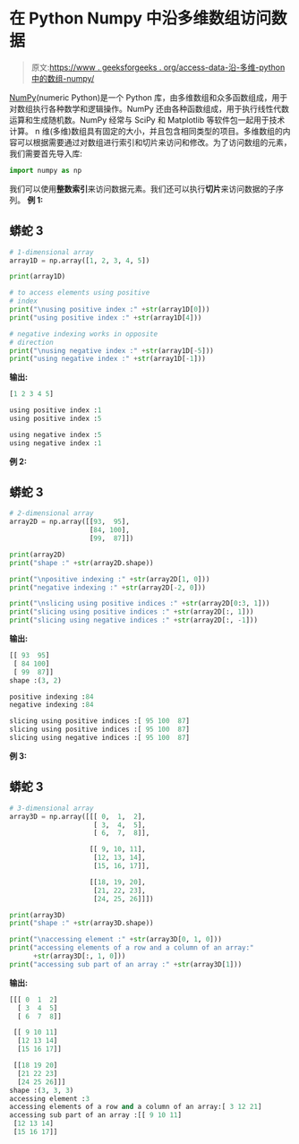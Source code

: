 # 在 Python Numpy 中沿多维数组访问数据

> 原文:[https://www . geeksforgeeks . org/access-data-沿-多维-python 中的数组-numpy/](https://www.geeksforgeeks.org/accessing-data-along-multiple-dimensions-arrays-in-python-numpy/)

[NumPy](https://www.geeksforgeeks.org/numpy-in-python-set-1-introduction/)(numeric Python)是一个 Python 库，由多维数组和众多函数组成，用于对数组执行各种数学和逻辑操作。NumPy 还由各种函数组成，用于执行线性代数运算和生成随机数。NumPy 经常与 SciPy 和 Matplotlib 等软件包一起用于技术计算。
n 维(多维)数组具有固定的大小，并且包含相同类型的项目。多维数组的内容可以根据需要通过对数组进行索引和切片来访问和修改。为了访问数组的元素，我们需要首先导入库:

```py
import numpy as np
```

我们可以使用**整数索引**来访问数据元素。我们还可以执行**切片**来访问数据的子序列。
**例 1:**

## 蟒蛇 3

```py
# 1-dimensional array
array1D = np.array([1, 2, 3, 4, 5])

print(array1D)

# to access elements using positive
# index
print("\nusing positive index :" +str(array1D[0]))
print("using positive index :" +str(array1D[4]))

# negative indexing works in opposite
# direction
print("\nusing negative index :" +str(array1D[-5]))
print("using negative index :" +str(array1D[-1]))
```

**输出:**

```py
[1 2 3 4 5]

using positive index :1
using positive index :5

using negative index :5
using negative index :1
```

**例 2:**

## 蟒蛇 3

```py
# 2-dimensional array
array2D = np.array([[93,  95],
                    [84, 100],
                    [99,  87]])

print(array2D)
print("shape :" +str(array2D.shape))

print("\npositive indexing :" +str(array2D[1, 0]))
print("negative indexing :" +str(array2D[-2, 0]))

print("\nslicing using positive indices :" +str(array2D[0:3, 1]))
print("slicing using positive indices :" +str(array2D[:, 1]))
print("slicing using negative indices :" +str(array2D[:, -1]))
```

**输出:**

```py
[[ 93  95]
 [ 84 100]
 [ 99  87]]
shape :(3, 2)

positive indexing :84
negative indexing :84

slicing using positive indices :[ 95 100  87]
slicing using positive indices :[ 95 100  87]
slicing using negative indices :[ 95 100  87]
```

**例 3:**

## 蟒蛇 3

```py
# 3-dimensional array
array3D = np.array([[[ 0,  1,  2],
                     [ 3,  4,  5],
                     [ 6,  7,  8]],

                    [[ 9, 10, 11],
                     [12, 13, 14],
                     [15, 16, 17]],

                    [[18, 19, 20],
                     [21, 22, 23],
                     [24, 25, 26]]])

print(array3D)
print("shape :" +str(array3D.shape))

print("\naccessing element :" +str(array3D[0, 1, 0]))
print("accessing elements of a row and a column of an array:"
      +str(array3D[:, 1, 0]))
print("accessing sub part of an array :" +str(array3D[1]))
```

**输出:**

```py
[[[ 0  1  2]
  [ 3  4  5]
  [ 6  7  8]]

 [[ 9 10 11]
  [12 13 14]
  [15 16 17]]

 [[18 19 20]
  [21 22 23]
  [24 25 26]]]
shape :(3, 3, 3)
accessing element :3
accessing elements of a row and a column of an array:[ 3 12 21]
accessing sub part of an array :[[ 9 10 11]
 [12 13 14]
 [15 16 17]]
```